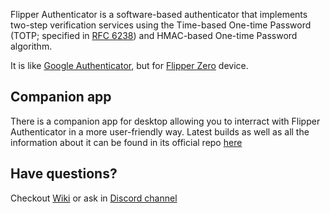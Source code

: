 Flipper Authenticator is a software-based authenticator that implements two-step verification services using the Time-based One-time Password (TOTP; specified in [RFC 6238](https://www.rfc-editor.org/rfc/rfc6238)) and HMAC-based One-time Password algorithm.

It is like [Google Authenticator](https://play.google.com/store/apps/details?id=com.google.android.apps.authenticator2), but for [Flipper Zero](https://flipperzero.one/) device.

## Companion app

There is a companion app for desktop allowing you to interract with Flipper Authenticator in a more user-friendly way. Latest builds as well as all the information about it can be found in its official repo [here](https://github.com/akopachov/flipper-zero_authenticator-companion)

## Have questions?

Checkout [Wiki](https://github.com/akopachov/flipper-zero_authenticator/wiki) or ask in [Discord channel](https://discord.gg/flipper-xtreme)
